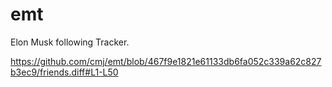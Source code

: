 # emt
Elon Musk following Tracker.

https://github.com/cmj/emt/blob/467f9e1821e61133db6fa052c339a62c827b3ec9/friends.diff#L1-L50
